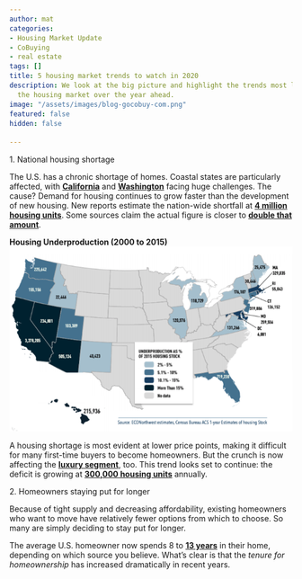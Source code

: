 ```yaml
---
author: mat
categories:
- Housing Market Update
- CoBuying
- real estate
tags: []
title: 5 housing market trends to watch in 2020
description: We look at the big picture and highlight the trends most likely to shape
  the housing market over the year ahead.
image: "/assets/images/blog-gocobuy-com.png"
featured: false
hidden: false

---
```

1\. National housing shortage

The U.S. has a chronic shortage of homes. Coastal states are particularly affected, with [**California**](https://en.wikipedia.org/wiki/California_housing_shortage) and [**Washington**](https://crosscut.com/2020/01/report-washington-should-have-built-225600-more-homes-over-past-15-years) facing huge challenges. The cause? Demand for housing continues to grow faster than the development of new housing. New reports estimate the nation-wide shortfall at [**4 million housing units**](https://www.cnbc.com/2020/01/21/housing-market-falling-short-by-nearly-4-million-homes-as-demand-grows.html). Some sources claim the actual figure is closer to [**double that amount**](https://www.upforgrowth.org/new-report-indicates-housing-shortage-more-severe-once-thought).  
  
**Housing Underproduction (2000 to 2015)  
![](/assets/images/trends-per-county.png)**

A housing shortage is most evident at lower price points, making it difficult for many first-time buyers to become homeowners. But the crunch is now affecting the [**luxury segment**](https://www.cnbc.com/2020/01/08/the-shortage-of-homes-for-sale-is-getting-much-worse-even-in-luxury.html), too. This trend looks set to continue: the deficit is growing at [**300,000 housing units**](https://www.seattletimes.com/business/the-conundrum-that-affordable-housing-poses-for-the-nation/) annually.

2\. Homeowners staying put for longer

Because of tight supply and decreasing affordability, existing homeowners who want to move have relatively fewer options from which to choose. So many are simply deciding to stay put for longer.

The average U.S. homeowner now spends 8 to [**13 years**](https://magazine.realtor/daily-news/2020/01/13/where-owners-are-the-most-least-likely-to-move) in their home, depending on which source you believe. What’s clear is that the _tenure for homeownership_ has increased dramatically in recent years.